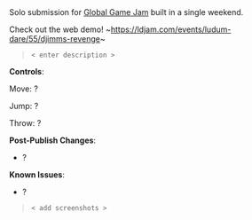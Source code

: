 ## <placeholder>

<!-- 
![image](https://github.com/plyr4/djimms-revenge/assets/48764154/c71937e9-e604-4331-84c9-256913a3c662)
-->

Solo submission for [Global Game Jam]([https://ldjam.com/](https://globalgamejam.org/)) built in a single weekend.

Check out the web demo! ~https://ldjam.com/events/ludum-dare/55/djimms-revenge~

> `< enter description >`

**Controls**:

Move: ?

Jump: ?

Throw: ?

**Post-Publish Changes**:
- ?

**Known Issues**:
- ?

> `< add screenshots >`


